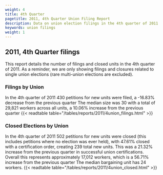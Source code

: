 ```yaml
---
weight: 4
title: 4th Quarter
pagetitle: 2011, 4th Quarter Union Filing Report
description: Data on union election filings in the 4th quarter of 2011
keywords: union filings
weight: 1
---
```


## 2011, 4th Quarter filings

This report details the number of filings and closed units in the 4th quarter of 2011. As a reminder, we are only showing filings and closures related to single union elections (rare multi-union elections are excluded).

### Filings by Union
In the 4th quarter of 2011 430 petitions for new units were filed, a -16.83% decrease from the previous quarter The median size was 30 with a total of 29,821 workers across all units, a 10.06% increase from the previous quarter
{{< readtable table="/tables/reports/2011/4union_filings.html" >}}

### Closed Elections by Union
In the 4th quarter of 2011 502 petitions for new units were closed (this includes petitions where no election was ever held), with 47.61% closed with a certification order, creating 239 total new units. This was a 21.32% increase from the previous quarter in successful union certifications. Overall this represents approximately 17,012 workers, which is a 56.71% increase from the previous quarter The median bargaining unit has 24 workers.
{{< readtable table="/tables/reports/2011/4union_closed.html" >}}
